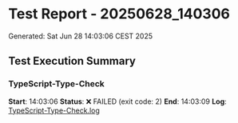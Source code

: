 # Test Report - 20250628_140306

Generated: Sat Jun 28 14:03:06 CEST 2025

## Test Execution Summary

### TypeScript-Type-Check
**Start**: 14:03:06
**Status**: ❌ FAILED (exit code: 2)
**End**: 14:03:09
**Log**: [TypeScript-Type-Check.log](TypeScript-Type-Check.log)

